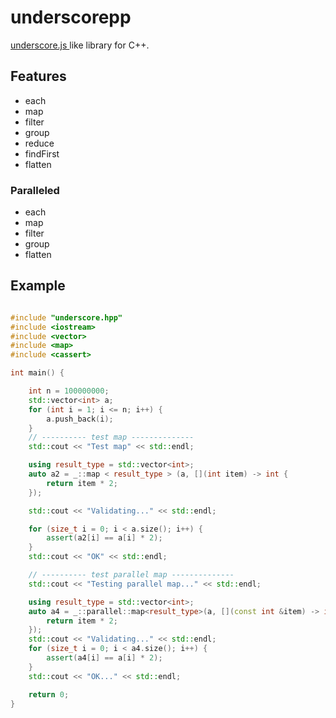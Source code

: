 # underscorepp

[underscore.js ](http://underscorejs.org/) like library for C++.

## Features

* each
* map
* filter
* group
* reduce
* findFirst
* flatten

### Paralleled

* each
* map
* filter
* group
* flatten

## Example

```c++

#include "underscore.hpp"
#include <iostream>
#include <vector>
#include <map>
#include <cassert>

int main() {

    int n = 100000000;
    std::vector<int> a;
    for (int i = 1; i <= n; i++) {
        a.push_back(i);
    }
    // ---------- test map --------------
    std::cout << "Test map" << std::endl;

    using result_type = std::vector<int>;
    auto a2 = _::map < result_type > (a, [](int item) -> int {
        return item * 2;
    });

    std::cout << "Validating..." << std::endl;

    for (size_t i = 0; i < a.size(); i++) {
        assert(a2[i] == a[i] * 2);
    }
    std::cout << "OK" << std::endl;

    // ---------- test parallel map --------------
    std::cout << "Testing parallel map..." << std::endl;

    using result_type = std::vector<int>;
    auto a4 = _::parallel::map<result_type>(a, [](const int &item) -> int {
        return item * 2;
    });
    std::cout << "Validating..." << std::endl;
    for (size_t i = 0; i < a4.size(); i++) {
        assert(a4[i] == a[i] * 2);
    }
    std::cout << "OK..." << std::endl;

    return 0;
}

```
